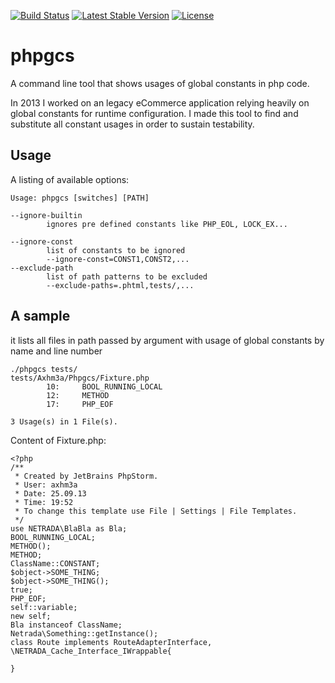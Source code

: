 [![Build Status](https://travis-ci.org/axhm3a/phpgcs.png?branch=master)](https://travis-ci.org/axhm3a/phpgcs)
[![Latest Stable Version](https://poser.pugx.org/axhm3a/phpgcs/version)](https://packagist.org/packages/axhm3a/phpgcs)
[![License](https://poser.pugx.org/axhm3a/phpgcs/license)](https://packagist.org/packages/axhm3a/phpgcs)

phpgcs
======
A command line tool that shows usages of global constants in php code.

In 2013 I worked on an legacy eCommerce application relying heavily on global constants for runtime configuration. I made this tool to find and substitute all constant usages in order to sustain testability.

Usage
-----
A listing of available options:
```
Usage: phpgcs [switches] [PATH]

--ignore-builtin
        ignores pre defined constants like PHP_EOL, LOCK_EX...

--ignore-const
        list of constants to be ignored
        --ignore-const=CONST1,CONST2,...
--exclude-path
        list of path patterns to be excluded
        --exclude-paths=.phtml,tests/,...
```

A sample
--------
it lists all files in path passed by argument with usage of global constants by name and line number
```
./phpgcs tests/
tests/Axhm3a/Phpgcs/Fixture.php
        10:     BOOL_RUNNING_LOCAL
        12:     METHOD
        17:     PHP_EOF

3 Usage(s) in 1 File(s).
```

Content of Fixture.php:
```
<?php
/**
 * Created by JetBrains PhpStorm.
 * User: axhm3a
 * Date: 25.09.13
 * Time: 19:52
 * To change this template use File | Settings | File Templates.
 */
use NETRADA\BlaBla as Bla;
BOOL_RUNNING_LOCAL;
METHOD();
METHOD;
ClassName::CONSTANT;
$object->SOME_THING;
$object->SOME_THING();
true;
PHP_EOF;
self::variable;
new self;
Bla instanceof ClassName;
Netrada\Something::getInstance();
class Route implements RouteAdapterInterface, \NETRADA_Cache_Interface_IWrappable{

}
```

